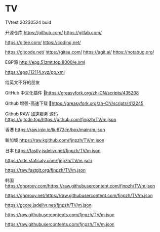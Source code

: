 # TV
TVtest
20230524 buid


开源仓库
https://github.com/
https://gitlab.com/

https://gitee.com/
https://coding.net/

https://gitcode.net/
https://gitea.com/
https://agit.ai/
https://notabug.org/

EGP源
http://epg.51zmt.top:8000/e.xml

https://epg.112114.xyz/pp.xml

给英文不好的朋友

GitHub 中文化插件 🔰https://greasyfork.org/zh-CN/scripts/435208

Github 增强-高速下载 🔰https://greasyfork.org/zh-CN/scripts/412245

Github RAW 加速服务
源码 https://gitcdn.top/https://github.com/fjnpzh/TV/m.json

香港 https://raw.iqiq.io/liu673cn/box/main/m.json

新加坡 https://raw.kgithub.com/fjnpzh/TV/m.json

日本
https://fastly.jsdelivr.net/fjnpzh/TV/m.json

https://cdn.staticaly.com/fjnpzh/TV/m.json

https://raw.fastgit.org/fjnpzh/TV/m.json


韩国
https://ghproxy.com/https://raw.githubusercontent.com/fjnpzh/TV/m.json

https://ghproxy.net/https://raw.githubusercontent.com/fjnpzh/TV/m.json

https://gcore.jsdelivr.net/fjnpzh/TV/m.json

https://raw.githubusercontents.com/fjnpzh/TV/m.json

https://raw.githubusercontents.com/fjnpzh/TV/m.json
